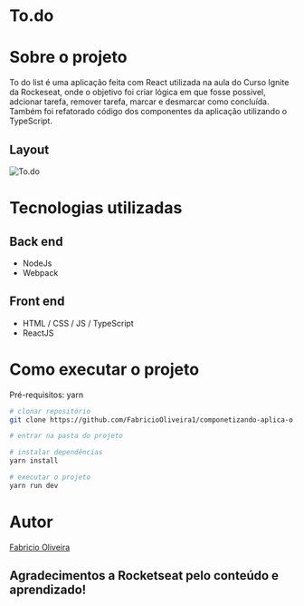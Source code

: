 # To.do 

# Sobre o projeto

To do list é uma aplicação feita com React utilizada na aula do Curso Ignite da Rockeseat, onde o objetivo foi criar lógica em que fosse possivel, adcionar tarefa, remover tarefa, marcar e desmarcar como concluída.
Também foi refatorado código dos componentes da aplicação utilizando o TypeScript.

## Layout
![To.do](https://github.com/FabricioOliveira1/readMe--model/blob/main/assets/todo-print.jpg)

# Tecnologias utilizadas
## Back end
- NodeJs
- Webpack

## Front end
- HTML / CSS / JS / TypeScript
- ReactJS

# Como executar o projeto

Pré-requisitos: yarn

```bash
# clonar repositório
git clone https://github.com/FabricioOliveira1/componetizando-aplica-o.git

# entrar na pasta do projeto 

# instalar dependências
yarn install

# executar o projeto
yarn run dev
```


# Autor

[Fabricio Oliveira](https://www.linkedin.com/in/fabricioliveira-1/)

## Agradecimentos a Rocketseat pelo conteúdo e aprendizado!
